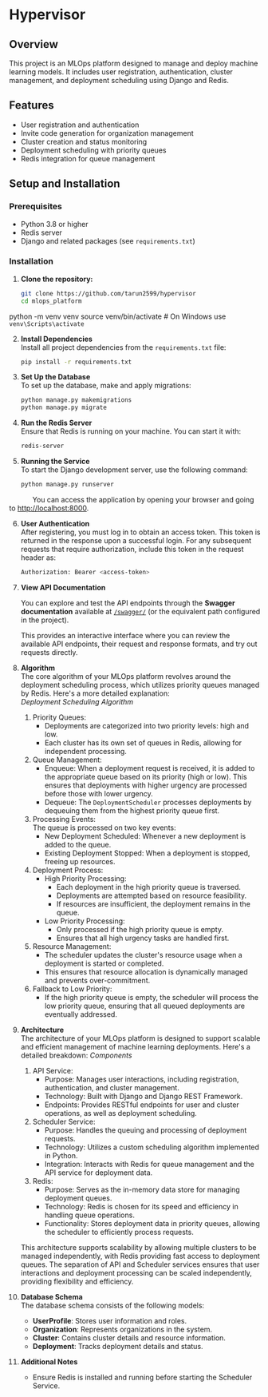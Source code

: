 # Hypervisor

## Overview

This project is an MLOps platform designed to manage and deploy machine learning models. It includes user registration, authentication, cluster management, and deployment scheduling using Django and Redis.

## Features

- User registration and authentication
- Invite code generation for organization management
- Cluster creation and status monitoring
- Deployment scheduling with priority queues
- Redis integration for queue management

## Setup and Installation

### Prerequisites

- Python 3.8 or higher
- Redis server
- Django and related packages (see `requirements.txt`)

### Installation

1. **Clone the repository:**
   ```bash
   git clone https://github.com/tarun2599/hypervisor
   cd mlops_platform
python -m venv venv
source venv/bin/activate  # On Windows use `venv\Scripts\activate`

2. **Install Dependencies**\
  Install all project dependencies from the `requirements.txt` file:
    ```bash
    pip install -r requirements.txt
    ```

3. **Set Up the Database**\
  To set up the database, make and apply migrations:
    ```bash
    python manage.py makemigrations
    python manage.py migrate
    ```

4. **Run the Redis Server**\
  Ensure that Redis is running on your machine. You can start it with:
    ```bash
    redis-server
    ```

5. **Running the Service**\
  To start the Django development server, use the following command:
    ```bash
    python manage.py runserver
    ```
  &emsp; &emsp; &ensp; You can access the application by opening your browser and going to [http://localhost:8000](http://localhost:8000).

6.  **User Authentication**\
    After registering, you must log in to obtain an access token. This token is returned in the response upon a successful login. For any subsequent requests that require authorization, include this token in the request header as:
    ```bash
    Authorization: Bearer <access-token>
    ```

7.  **View API Documentation**

    You can explore and test the API endpoints through the **Swagger documentation** available at [`/swagger/`](http://localhost:8000/swagger/) (or the equivalent path configured in the project).

    This provides an interactive interface where you can review the available API endpoints, their request and response formats, and try out requests directly.


8. **Algorithm**\
  The core algorithm of your MLOps platform revolves around the deployment scheduling process, which utilizes priority queues managed by Redis. Here's a more detailed explanation:\
  *Deployment Scheduling Algorithm*
    1. Priority Queues:
        - Deployments are categorized into two priority levels: high and low.
        - Each cluster has its own set of queues in Redis, allowing for independent processing.
    2. Queue Management:
        - Enqueue:  When a deployment request is received, it is added to the appropriate queue based on its priority (high or low). This ensures that deployments with higher urgency are processed before those with lower urgency.
        - Dequeue: The `DeploymentScheduler` processes deployments by dequeuing them from the highest priority queue first.
    3. Processing Events:\
        The queue is processed on two key events:
        - New Deployment Scheduled: Whenever a new deployment is added to the queue.
        - Existing Deployment Stopped: When a deployment is stopped, freeing up resources.
    4. Deployment Process:
        - High Priority Processing:
            - Each deployment in the high priority queue is traversed.
            - Deployments are attempted based on resource feasibility.
            - If resources are insufficient, the deployment remains in the queue.
        - Low Priority Processing:
            - Only processed if the high priority queue is empty.
            - Ensures that all high urgency tasks are handled first.
    5. Resource Management:
        - The scheduler updates the cluster's resource usage when a deployment is started or completed.
        - This ensures that resource allocation is dynamically managed and prevents over-commitment.
    6. Fallback to Low Priority:
        - If the high priority queue is empty, the scheduler will process the low priority queue, ensuring that all queued deployments are eventually addressed.

9. **Architecture**\
  The architecture of your MLOps platform is designed to support scalable and efficient management of machine learning deployments. Here's a detailed breakdown:
  *Components*
    1. API Service:
        - Purpose: Manages user interactions, including registration, authentication, and cluster management.
        - Technology: Built with Django and Django REST Framework.
        - Endpoints: Provides RESTful endpoints for user and cluster operations, as well as deployment scheduling.
    2. Scheduler Service:
        - Purpose: Handles the queuing and processing of deployment requests.
        - Technology: Utilizes a custom scheduling algorithm implemented in Python.
        - Integration: Interacts with Redis for queue management and the API service for deployment data.
    3. Redis:
        - Purpose: Serves as the in-memory data store for managing deployment queues.
        - Technology: Redis is chosen for its speed and efficiency in handling queue operations.
        - Functionality: Stores deployment data in priority queues, allowing the scheduler to efficiently process requests.
        <!-- end of the list -->
    This architecture supports scalability by allowing multiple clusters to be managed independently, with Redis providing fast access to deployment queues. The separation of API and Scheduler services ensures that user interactions and deployment processing can be scaled independently, providing flexibility and efficiency.
10. **Database Schema**\
  The database schema consists of the following models:
    - **UserProfile**: Stores user information and roles.
    - **Organization**: Represents organizations in the system.
    - **Cluster**: Contains cluster details and resource information.
    - **Deployment**: Tracks deployment details and status.

11. **Additional Notes**
    - Ensure Redis is installed and running before starting the Scheduler Service.
